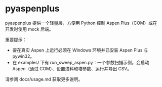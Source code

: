 # pyaspenplus

pyaspenplus 提供一个轻量层，方便用 Python 控制 Aspen Plus（COM）或在开发时使用 mock 后端。

重要提示：
- 要在真实 Aspen 上运行必须在 Windows 环境并已安装 Aspen Plus 与 pywin32。
- 在 examples/ 下有 run_sweep_aspen.py：一个参数扫描示例，会启动 Aspen（通过 COM）、设置进料和塔参数、运行并导出 CSV。

请参阅 docs/usage.md 获取更多说明。
